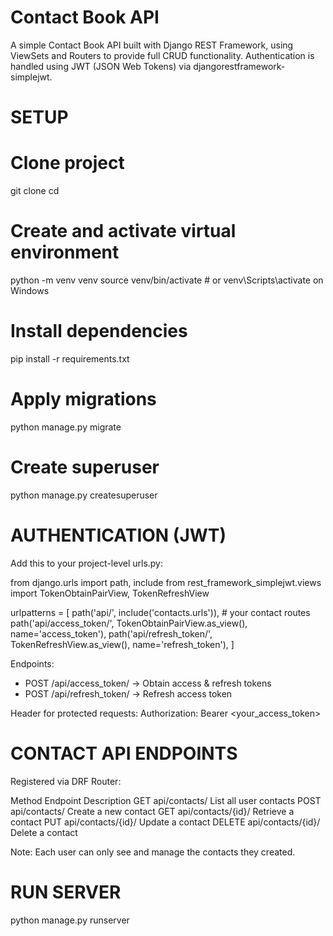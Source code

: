 # Contact Book API

A simple Contact Book API built with Django REST Framework, using ViewSets and Routers 
to provide full CRUD functionality. Authentication is handled using JWT (JSON Web Tokens) 
via djangorestframework-simplejwt.


# SETUP

# Clone project
git clone <your-repo-url>
cd <project-folder>

# Create and activate virtual environment
python -m venv venv
source venv/bin/activate  # or venv\Scripts\activate on Windows

# Install dependencies
pip install -r requirements.txt

# Apply migrations
python manage.py migrate

# Create superuser
python manage.py createsuperuser


# AUTHENTICATION (JWT)

Add this to your project-level urls.py:

from django.urls import path, include
from rest_framework_simplejwt.views import TokenObtainPairView, TokenRefreshView

urlpatterns = [
    path('api/', include('contacts.urls')),  # your contact routes
    path('api/access_token/', TokenObtainPairView.as_view(), name='access_token'),
    path('api/refresh_token/', TokenRefreshView.as_view(), name='refresh_token'),
]

Endpoints:
- POST /api/access_token/ → Obtain access & refresh tokens
- POST /api/refresh_token/ → Refresh access token

Header for protected requests:
Authorization: Bearer <your_access_token>


# CONTACT API ENDPOINTS

Registered via DRF Router:

Method   Endpoint            Description
GET      api/contacts/           List all user contacts
POST     api/contacts/           Create a new contact
GET      api/contacts/{id}/      Retrieve a contact
PUT      api/contacts/{id}/      Update a contact
DELETE   api/contacts/{id}/      Delete a contact

Note: Each user can only see and manage the contacts they created.


# RUN SERVER

python manage.py runserver
